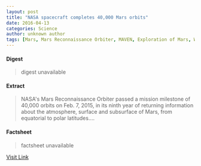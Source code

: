 ```yaml
---
layout: post
title: "NASA spacecraft completes 40,000 Mars orbits"
date: 2016-04-13
categories: Science
author: unknown author
tags: [Mars, Mars Reconnaissance Orbiter, MAVEN, Exploration of Mars, Water on Mars, NASA, Planets, Astronautics, Flight, Bodies of the Solar System, Space science, Spaceflight, Solar System, Planetary science, Outer space, Planets of the Solar System, Discovery and exploration of the Solar System]
---
```



#### Digest
>digest unavailable

#### Extract
>NASA's Mars Reconnaissance Orbiter passed a mission milestone of 40,000 orbits on Feb. 7, 2015, in its ninth year of returning information about the atmosphere, surface and subsurface of Mars, from equatorial to polar latitudes....

#### Factsheet
>factsheet unavailable

[Visit Link](http://feeds.sciencedaily.com/~r/sciencedaily/~3/CQpoWBF7158/150210135222.htm)


